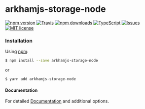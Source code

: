 # arkhamjs-storage-node

[![npm version](https://img.shields.io/npm/v/arkhamjs-storage-node.svg?style=flat-square)](https://www.npmjs.com/package/arkhamjs-storage-node)
[![Travis](https://img.shields.io/travis/nitrogenlabs/arkhamjs-storage-node.svg?style=flat-square)](https://travis-ci.org/nitrogenlabs/arkhamjs-storage-node)
[![npm downloads](https://img.shields.io/npm/dm/arkhamjs-storage-node.svg?style=flat-square)](https://www.npmjs.com/package/arkhamjs-storage-node)
[![TypeScript](https://badges.frapsoft.com/typescript/version/typescript-next.svg?v=101)](https://github.com/ellerbrock/typescript-badges/)
[![Issues](http://img.shields.io/github/issues/nitrogenlabs/arkhamjs-storage-node.svg?style=flat-square)](https://github.com/nitrogenlabs/arkhamjs-storage-node/issues)
[![MIT license](http://img.shields.io/badge/license-MIT-brightgreen.svg?style=flat-square)](http://opensource.org/licenses/MIT)

### Installation

Using [npm](https://www.npmjs.com/):
```bash
$ npm install --save arkhamjs-storage-node
```
or
```bash
$ yarn add arkhamjs-storage-node
```

#### Documentation

For detailed [Documentation](http://www.arkhamjs.com) and additional options.
